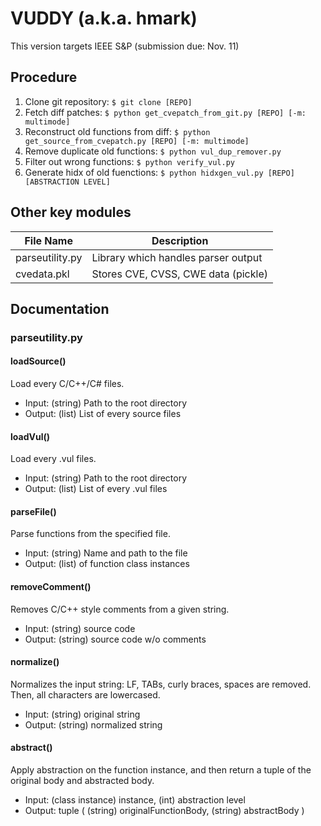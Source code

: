 # VUDDY (a.k.a. hmark)
This version targets IEEE S&P (submission due: Nov. 11)

## Procedure
1. Clone git repository: `$ git clone [REPO]`
2. Fetch diff patches: `$ python get_cvepatch_from_git.py [REPO] [-m: multimode]`
3. Reconstruct old functions from diff: `$ python get_source_from_cvepatch.py [REPO] [-m: multimode]`
4. Remove duplicate old functions: `$ python vul_dup_remover.py`
5. Filter out wrong functions: `$ python verify_vul.py`
6. Generate hidx of old fuenctions: `$ python hidxgen_vul.py [REPO] [ABSTRACTION LEVEL]`

## Other key modules
File Name       | Description
--------------- | -----------
parseutility.py | Library which handles parser output
cvedata.pkl     | Stores CVE, CVSS, CWE data (pickle)
<!-- 

1. Library
  + parseutility.py
2. Vulnerability Retrievers
  + get_cvepatch_from_git.py
  + get_source_from_cvepatch.py
3. Hash-index Generators
  + hidxgen_src.py
  + hidxgen_vul.py

You don't have to worry about the rest of the files.

I just don't wanna be bothered by cleanups. -->

## Documentation
### parseutility.py

#### loadSource()
Load every C/C++/C# files.
* Input: (string) Path to the root directory
* Output: (list) List of every source files

#### loadVul()
Load every .vul files.
* Input: (string) Path to the root directory
* Output: (list) List of every .vul files

#### parseFile()
Parse functions from the specified file.
* Input: (string) Name and path to the file
* Output: (list) of function class instances

#### removeComment()
Removes C/C++ style comments from a given string.
* Input: (string) source code
* Output: (string) source code w/o comments

#### normalize()
Normalizes the input string: LF, TABs, curly braces, spaces are removed.
Then, all characters are lowercased.
* Input: (string) original string
* Output: (string) normalized string

#### abstract()
Apply abstraction on the function instance, and then return a tuple of the original body and abstracted body.
* Input: (class instance) instance, (int) abstraction level
* Output: tuple ( (string) originalFunctionBody, (string) abstractBody )


